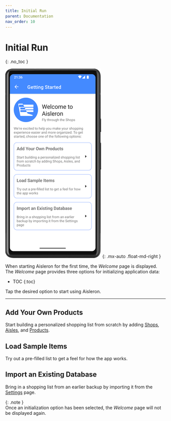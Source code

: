 ```yaml
---
title: Initial Run
parent: Documentation
nav_order: 10
---
```


# Initial Run
{: .no_toc }

![Welcome Page](/assets/images/screenshots/alr-010-welcome-page.png)
{: .mx-auto .float-md-right }

When starting Aisleron for the first time, the *Welcome* page is displayed. The *Welcome* page provides three options for initializing application data:

* TOC
{:toc}

Tap the desired option to start using Aisleron.

---

## Add Your Own Products
Start building a personalized shopping list from scratch by adding [Shops](/docs/documentation/manage-shops#add-a-shop), 
[Aisles](/docs/documentation/manage-aisles#add-an-aisle), and 
[Products](/docs/documentation/manage-products#add-a-product).

## Load Sample Items
Try out a pre-filled list to get a feel for how the app works.

## Import an Existing Database
Bring in a shopping list from an earlier backup by importing it from the [Settings](/docs/documentation/settings#backuprestore) page.

{: .note }  
Once an initialization option has been selected, the *Welcome* page will not be displayed again.